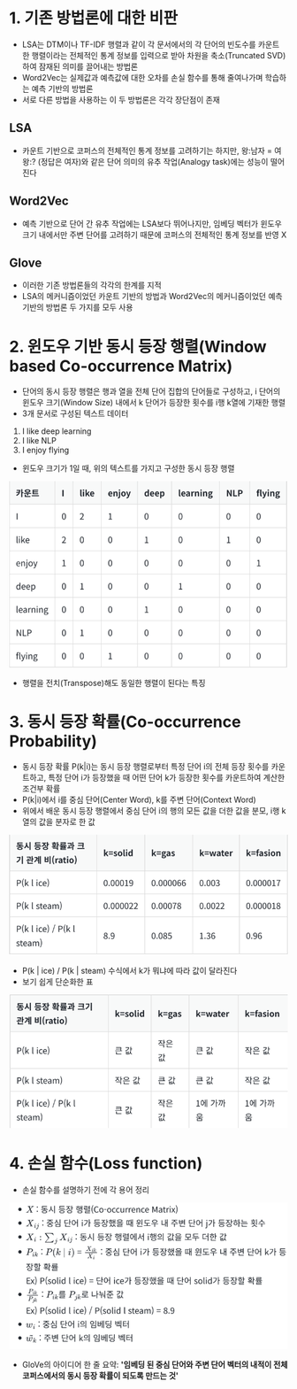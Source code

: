 # 1. 기존 방법론에 대한 비판

- LSA는 DTM이나 TF-IDF 행렬과 같이 각 문서에서의 각 단어의 빈도수를 카운트 한 행렬이라는 전체적인 통계 정보를 입력으로 받아 차원을 축소(Truncated SVD)하여 잠재된 의미를 끌어내는 방법론
- Word2Vec는 실제값과 예측값에 대한 오차를 손실 함수를 통해 줄여나가며 학습하는 예측 기반의 방법론
- 서로 다른 방법을 사용하는 이 두 방법론은 각각 장단점이 존재

## LSA

- 카운트 기반으로 코퍼스의 전체적인 통계 정보를 고려하기는 하지만, 왕:남자 = 여왕:? (정답은 여자)와 같은 단어 의미의 유추 작업(Analogy task)에는 성능이 떨어진다

## Word2Vec

- 예측 기반으로 단어 간 유추 작업에는 LSA보다 뛰어나지만, 임베딩 벡터가 윈도우 크기 내에서만 주변 단어를 고려하기 때문에 코퍼스의 전체적인 통계 정보를 반영 X

## Glove

- 이러한 기존 방법론들의 각각의 한계를 지적
- LSA의 메커니즘이었던 카운트 기반의 방법과 Word2Vec의 메커니즘이었던 예측 기반의 방법론 두 가지를 모두 사용

# 2. 윈도우 기반 동시 등장 행렬(Window based Co-occurrence Matrix)

- 단어의 동시 등장 행렬은 행과 열을 전체 단어 집합의 단어들로 구성하고, i 단어의 윈도우 크기(Window Size) 내에서 k 단어가 등장한 횟수를 i행 k열에 기재한 행렬
- 3개 문서로 구성된 텍스트 데이터   

1. I like deep learning   
2. I like NLP   
3. I enjoy flying

- 윈도우 크기가 1일 때, 위의 텍스트를 가지고 구성한 동시 등장 행렬

![img.png](img.png)

- 행렬을 전치(Transpose)해도 동일한 행렬이 된다는 특징

# 3. 동시 등장 확률(Co-occurrence Probability)

- 동시 등장 확률 P(k|i)는 동시 등장 행렬로부터 특정 단어 i의 전체 등장 횟수를 카운트하고, 특정 단어 i가 등장했을 때 어떤 단어 k가 등장한 횟수를 카운트하여 계산한 조건부 확률
- P(k|i)에서 i를 중심 단어(Center Word), k를 주변 단어(Context Word)
- 위에서 배운 동시 등장 행렬에서 중심 단어 i의 행의 모든 값을 더한 값을 분모, i행 k열의 값을 분자로 한 값

![img2.png](img2.png)

- P(k | ice) / P(k | steam) 수식에서 k가 뭐냐에 따라 값이 달라진다
- 보기 쉽게 단순화한 표

![img3.png](img3.png)

# 4. 손실 함수(Loss function)

- 손실 함수를 설명하기 전에 각 용어 정리

![img4.png](img4.png)

- GloVe의 아이디어 한 줄 요약: **'임베딩 된 중심 단어와 주변 단어 벡터의 내적이 전체 코퍼스에서의 동시 등장 확률이 되도록 만드는 것'**
